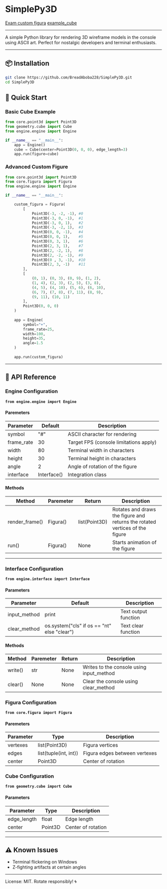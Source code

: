# SimplePy3D 
[Exam custom figura](https://github.com/BreadAboba228/SimplePy3D/blob/master/docs/exam_custom_figura.png)
[example_cube](https://github.com/BreadAboba228/SimplePy3D/blob/master/docs/example_cube.gif)

---

A simple Python library for rendering 3D wireframe models in the console using ASCII art. Perfect for nostalgic developers and terminal enthusiasts.

---

## 📦 Installation

```bash
git clone https://github.com/BreadAboba228/SimplePy3D.git
cd SimplePy3D
```
## 🚀 Quick Start

### Basic Cube Example
```python
from core.point3d import Point3D
from geometry.cube import Cube
from engine.engine import Engine

if __name__ == "__main__":
    app = Engine()
    cube = Cube(center=Point3D(0, 0, 0), edge_length=3)
    app.run(figure=cube)
```
### Advanced Custom Figure
```python
from core.point3d import Point3D
from core.figura import Figura
from engine.engine import Engine

if __name__ == "__main__":

    custom_figura = Figura(
        [
            Point3D(-3, -2, -1), #0
            Point3D(-3, 0, -1),  #1
            Point3D(-3, 0, 1),   #2
            Point3D(-3, -2, 1),  #3
            Point3D(0, 0, -1),   #4
            Point3D(0, 0, 1),    #5
            Point3D(0, 3, 1),    #6
            Point3D(2, 3, 1),    #7
            Point3D(2, -2, 1),   #8
            Point3D(2, -2, -1),  #9
            Point3D(0 , 3, -1),  #10
            Point3D(2, 3, -1)    #11
        ],
        [
            (0, 1), (0, 3), (0, 9), (1, 2),
            (1, 4), (2, 3), (2, 5), (3, 8),
            (4, 5), (4, 10), (5, 6), (6, 10),
            (6, 7), (7, 8), (7, 11), (8, 9),
            (9, 11), (10, 11)
        ],
        Point3D(0, 0, 0)
    )
    
    app = Engine(
        symbol="+",
        frame_rate=25,
        width=100,
        height=35,
        angle=1.5
    )
    
    app.run(custom_figura)
```

---

## 🔧 API Reference

### Engine Configuration
**`from engine.engine import Engine`**
#### Paremeters

| Parameter  | Default     | Description                            |
| ---------- | ----------- | -------------------------------------- |
| symbol     | "#"         | ASCII character for rendering          |
| frame_rate | 30          | Target FPS (console limitations apply) |
| width      | 80          | Terminal width in characters           |
| height     | 30          | Terminal height in characters          |
| angle      | 2           | Angle of rotation of the figure        |
| interface  | Interface() | Integration class                      |
#### Methods

| Method         | Paremeter | Return        | Description                                                                 |
| -------------- | --------- | ------------- | --------------------------------------------------------------------------- |
| render_frame() | Figura()  | list(Point3D) | Rotates and draws the figure and returns the rotated vertices of the figure |
| run()          | Figura()  | None          | Starts animation of the figure                                              |


---

### Interface Configuration
**`from engine.interface import Interface`**
#### Parameters

| Parameter    | Default                                     | Description          |
| ------------ | ------------------------------------------- | -------------------- |
| input_method | print                                       | Text output function |
| clear_method | os.system("cls" if os == "nt" else "clear") | Text clear function  |
#### Methods

| Method  | Paremeter | Return | Description                              |
| ------- | --------- | ------ | ---------------------------------------- |
| write() | str       | None   | Writes to the console using input_method |
| clear() | None      | None   | Clear the console using clear_method     |

### Figura Configuration
**`from core.figura import Figura`**
#### Paremeters

| Parameter | Type                  | Description                   |
| --------- | --------------------- | ----------------------------- |
| vertexes  | list(Point3D)         | Figura vertices               |
| edges     | list(tuple(int, int)) | Figura edges between vertexes |
| center    | Point3D               | Center of rotation            |
### Cube Configuration 
**`from geometry.cube import Cube`**
#### Parameters

| Parameter   | Type    | Description        |
| ----------- | ------- | ------------------ |
| edge_length | float   | Edge length        |
| center      | Point3D | Center of rotation |


---

## ⚠️ Known Issues
- Terminal flickering on Windows 
- Z-fighting artifacts at certain angles

---

License: MIT. Rotate responsibly! 🌀
